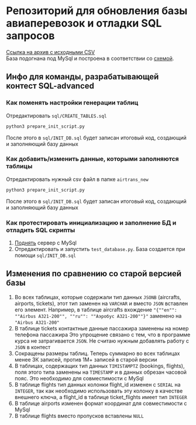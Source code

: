 # Репозиторий для обновления базы авиаперевозок и отладки SQL запросов

[Ссылка на архив с исходными CSV](https://storage.yandexcloud.net/airtrans-small/airtrans.zip)  
База подогнана под MySql и построена в соответствии со [схемой](https://docs.google.com/document/d/1yMQPb-vb5inoBrzqTvxySjssvGjCzX28kbCAWvnSSFk/edit#heading=h.pdif82p685tc).
## Инфо для команды, разрабатывающей контест SQL-advanced

### Как поменять настройки генерации таблиц
Отредактировать `sql/CREATE_TABLES.sql` 
```bash
python3 prepare_init_script.py
```
После этого в `sql/INIT_DB.sql` будет записан итоговый код, создающий и заполняющий базу данных

### Как добавить/изменить данные, которыми заполняются таблицы
Отредактировать нужный csv файл в папке `airtrans_new`
```bash
python3 prepare_init_script.py
```
После этого в `sql/INIT_DB.sql` будет записан итоговый код, создающий и заполняющий базу данных

### Как протестировать инициализацию и заполнение БД и отладить SQL скрипты

1. [Поднять](https://docs.oracle.com/en/java/java-components/advanced-management-console/2.20/install-guide/mysql-database-installation-and-configuration-advanced-management-console.html#GUID-12323233-07E3-45C2-B77A-F35B3BBA6592) сервер с MySql
2. Отредактировать и запустить `test_database.py`. База создается при помощи `sql/INIT_DB.sql`

## Изменения по сравнению со старой версией базы
1. Во всех таблицах, которые содержали тип данных `JSONB` (aircrafts, airports, tickets), этот тип заменен на `VARCHAR` и вместо `JSON` вставлен его элемент. Например, в таблице aircrafts вхождение
`"{""en"": ""Airbus A321-200"", ""ru"": ""Аэробус A321-200""}"` 
заменено на
`"Airbus A321-200"`
2. В таблице tickets контактные данные пассажира заменены на номер телефона пассажира
Это упрощение связано с тем, что в программе курса не затрагивается `JSON`. Не считаю нужным добавлять работу с `JSON` в контест
3. Сокращены размеры таблиц. Теперь суммарно во всех таблицах менее 3К записей, против 1М+ записей в старой версии
4. В таблицах, содержащих тип данных `TIMISTAMPTZ` (bookings, flights), поля этого типа заменены на `TIMESTAMP` и в данных обрезан часовой пояс. Это необходимо для совместимости с MySql
5. В таблице flights тип данных колонки flight_id изменен с `SERIAL` на `INTEGER`, так как необходимо использовать эту колонку в качестве внешнего ключа, а flight_id в таблице ticket_flights имеет тип `INTEGER`
6. В таблице airports изменен формат координат для совместимости с MySql
7. В таблице flights вместо пропусков вставлены `NULL`
